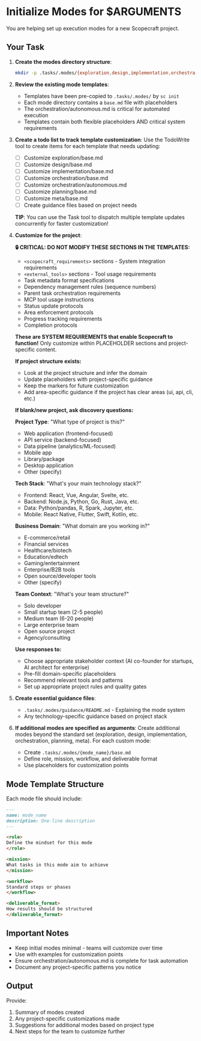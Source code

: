 # Initialize Modes for $ARGUMENTS

You are helping set up execution modes for a new Scopecraft project.

## Your Task

1. **Create the modes directory structure**:
   ```bash
   mkdir -p .tasks/.modes/{exploration,design,implementation,orchestration,planning,meta,guidance}/area
   ```

2. **Review the existing mode templates**:
   - Templates have been pre-copied to `.tasks/.modes/` by `sc init`
   - Each mode directory contains a `base.md` file with placeholders
   - The orchestration/autonomous.md is critical for automated execution
   - Templates contain both flexible placeholders AND critical system requirements

3. **Create a todo list to track template customization**:
   Use the TodoWrite tool to create items for each template that needs updating:
   - [ ] Customize exploration/base.md
   - [ ] Customize design/base.md
   - [ ] Customize implementation/base.md
   - [ ] Customize orchestration/base.md
   - [ ] Customize orchestration/autonomous.md
   - [ ] Customize planning/base.md
   - [ ] Customize meta/base.md
   - [ ] Create guidance files based on project needs
   
   **TIP**: You can use the Task tool to dispatch multiple template updates concurrently for faster customization!

4. **Customize for the project**:
   
   **🔒 CRITICAL: DO NOT MODIFY THESE SECTIONS IN THE TEMPLATES:**
   - `<scopecraft_requirements>` sections - System integration requirements
   - `<external_tools>` sections - Tool usage requirements  
   - Task metadata format specifications
   - Dependency management rules (sequence numbers)
   - Parent task orchestration requirements
   - MCP tool usage instructions
   - Status update protocols
   - Area enforcement protocols
   - Progress tracking requirements
   - Completion protocols
   
   **These are SYSTEM REQUIREMENTS that enable Scopecraft to function!**
   Only customize within PLACEHOLDER sections and project-specific content.
   
   **If project structure exists:**
   - Look at the project structure and infer the domain
   - Update placeholders with project-specific guidance
   - Keep the <!-- PLACEHOLDER --> markers for future customization
   - Add area-specific guidance if the project has clear areas (ui, api, cli, etc.)
   
   **If blank/new project, ask discovery questions:**
   
   **Project Type**: "What type of project is this?"
   - Web application (frontend-focused)
   - API service (backend-focused)  
   - Data pipeline (analytics/ML-focused)
   - Mobile app
   - Library/package
   - Desktop application
   - Other (specify)

   **Tech Stack**: "What's your main technology stack?"
   - Frontend: React, Vue, Angular, Svelte, etc.
   - Backend: Node.js, Python, Go, Rust, Java, etc.
   - Data: Python/pandas, R, Spark, Jupyter, etc.
   - Mobile: React Native, Flutter, Swift, Kotlin, etc.

   **Business Domain**: "What domain are you working in?"
   - E-commerce/retail
   - Financial services
   - Healthcare/biotech
   - Education/edtech
   - Gaming/entertainment
   - Enterprise/B2B tools
   - Open source/developer tools
   - Other (specify)

   **Team Context**: "What's your team structure?"
   - Solo developer
   - Small startup team (2-5 people)
   - Medium team (6-20 people)
   - Large enterprise team
   - Open source project
   - Agency/consulting

   **Use responses to:**
   - Choose appropriate stakeholder context (AI co-founder for startups, AI architect for enterprise)
   - Pre-fill domain-specific placeholders
   - Recommend relevant tools and patterns
   - Set up appropriate project rules and quality gates

5. **Create essential guidance files**:
   - `.tasks/.modes/guidance/README.md` - Explaining the mode system
   - Any technology-specific guidance based on project stack

6. **If additional modes are specified as arguments**:
   Create additional modes beyond the standard set (exploration, design, implementation, orchestration, planning, meta). For each custom mode:
   - Create `.tasks/.modes/{mode_name}/base.md`
   - Define role, mission, workflow, and deliverable format
   - Use placeholders for customization points

## Mode Template Structure

Each mode file should include:
```markdown
---
name: mode_name
description: One-line description
---

<role>
Define the mindset for this mode
</role>

<mission>
What tasks in this mode aim to achieve
</mission>

<workflow>
Standard steps or phases
</workflow>

<deliverable_format>
How results should be structured
</deliverable_format>
```

## Important Notes

- Keep initial modes minimal - teams will customize over time
- Use <!-- PLACEHOLDER: description --> with examples for customization points
- Ensure orchestration/autonomous.md is complete for task automation
- Document any project-specific patterns you notice

## Output

Provide:
1. Summary of modes created
2. Any project-specific customizations made
3. Suggestions for additional modes based on project type
4. Next steps for the team to customize further